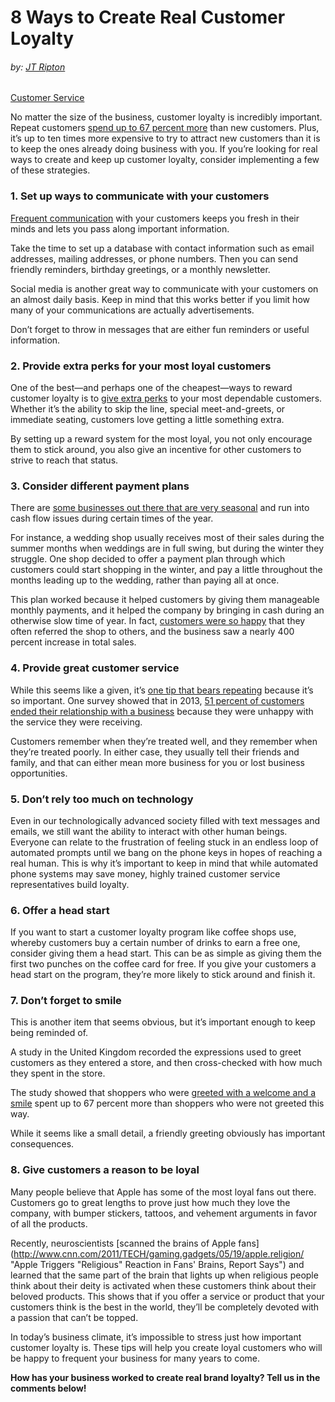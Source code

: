 

8 Ways to Create Real Customer Loyalty
======================================

###### by: [JT Ripton](https://articles.bplans.com/author/jt/)

[Customer Service](/category/customer-service/)

         

   

No matter the size of the business, customer loyalty is incredibly important. Repeat customers [spend up to 67 percent more](http://www.inc.com/guides/2010/08/get-more-sales-from-existing-customers.html "10 Ways to Get More Sales From Existing Customers") than new customers. Plus, it’s up to ten times more expensive to try to attract new customers than it is to keep the ones already doing business with you. If you’re looking for real ways to create and keep up customer loyalty, consider implementing a few of these strategies.

### 1\. Set up ways to communicate with your customers

[Frequent communication](http://www.allbusiness.com/building-customer-loyalty/16675686-2.html "Ten Tips to Build Customer Loyalty") with your customers keeps you fresh in their minds and lets you pass along important information.

Take the time to set up a database with contact information such as email addresses, mailing addresses, or phone numbers. Then you can send friendly reminders, birthday greetings, or a monthly newsletter.

Social media is another great way to communicate with your customers on an almost daily basis. Keep in mind that this works better if you limit how many of your communications are actually advertisements.

Don’t forget to throw in messages that are either fun reminders or useful information.

### 2\. Provide extra perks for your most loyal customers

One of the best—and perhaps one of the cheapest—ways to reward customer loyalty is to [give extra perks](http://www.inc.com/kevin-daum/7-great-ways-to-build-customer-loyalty.html "7 Great Ways to Build Customer Loyalty ") to your most dependable customers. Whether it’s the ability to skip the line, special meet-and-greets, or immediate seating, customers love getting a little something extra.

By setting up a reward system for the most loyal, you not only encourage them to stick around, you also give an incentive for other customers to strive to reach that status.

### 3\. Consider different payment plans

There are [some businesses out there that are very seasonal](https://articles.bplans.com/one-family-started-successful-online-halloween-business/ "How One Family Started a Successful Online Halloween Business") and run into cash flow issues during certain times of the year.

For instance, a wedding shop usually receives most of their sales during the summer months when weddings are in full swing, but during the winter they struggle. One shop decided to offer a payment plan through which customers could start shopping in the winter, and pay a little throughout the months leading up to the wedding, rather than paying all at once.

This plan worked because it helped customers by giving them manageable monthly payments, and it helped the company by bringing in cash during an otherwise slow time of year. In fact, [customers were so happy](http://www.forbes.com/sites/marccompeau/2011/10/03/nine-ways-to-build-customer-loyalty/ "Nine Ways To Build Customer Loyalty") that they often referred the shop to others, and the business saw a nearly 400 percent increase in total sales.

### 4\. Provide great customer service

While this seems like a given, it’s [one tip that bears repeating](https://articles.bplans.com/takes-provide-stand-customer-service/) because it’s so important. One survey showed that in 2013, [51 percent of customers ended their relationship with a business](http://www.businessweek.com/articles/2013-10-22/angry-customers-cost-companies-5-dot-9-trillion "Angry Customers Cost Companies $5.9 Trillion") because they were unhappy with the service they were receiving.

Customers remember when they’re treated well, and they remember when they’re treated poorly. In either case, they usually tell their friends and family, and that can either mean more business for you or lost business opportunities.

### 5\. Don’t rely too much on technology

Even in our technologically advanced society filled with text messages and emails, we still want the ability to interact with other human beings. Everyone can relate to the frustration of feeling stuck in an endless loop of automated prompts until we bang on the phone keys in hopes of reaching a real human. This is why it’s important to keep in mind that while automated phone systems may save money, highly trained customer service representatives build loyalty.

### 6\. Offer a head start

If you want to start a customer loyalty program like coffee shops use, whereby customers buy a certain number of drinks to earn a free one, consider giving them a head start. This can be as simple as giving them the first two punches on the coffee card for free. If you give your customers a head start on the program, they’re more likely to stick around and finish it.

### 7\. Don’t forget to smile

This is another item that seems obvious, but it’s important enough to keep being reminded of.

A study in the United Kingdom recorded the expressions used to greet customers as they entered a store, and then cross-checked with how much they spent in the store.

The study showed that shoppers who were [greeted with a welcome and a smile](http://www.dailymail.co.uk/news/article-2331392/We-spend-shop-staff-greet-smile-according-new-study.html "We Spend More If Shop Staff Greet Us with a Smile, According to New Study") spent up to 67 percent more than shoppers who were not greeted this way.

While it seems like a small detail, a friendly greeting obviously has important consequences.

### 8\. Give customers a reason to be loyal

Many people believe that Apple has some of the most loyal fans out there. Customers go to great lengths to prove just how much they love the company, with bumper stickers, tattoos, and vehement arguments in favor of all the products.

Recently, neuroscientists [scanned the brains of Apple fans](http://www.cnn.com/2011/TECH/gaming.gadgets/05/19/apple.religion/ "Apple Triggers "Religious" Reaction in Fans' Brains, Report Says") and learned that the same part of the brain that lights up when religious people think about their deity is activated when these customers think about their beloved products. This shows that if you offer a service or product that your customers think is the best in the world, they’ll be completely devoted with a passion that can’t be topped.

In today’s business climate, it’s impossible to stress just how important customer loyalty is. These tips will help you create loyal customers who will be happy to frequent your business for many years to come.

**How has your business worked to create real brand loyalty? Tell us in the comments below!**
